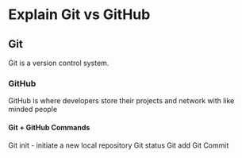 # Explain Git vs GitHub

## Git

Git is a version control system.

### GitHub

GitHub is where developers store their
projects and network with like minded
people

#### Git + GitHub Commands

Git init - initiate a new local repository
Git status
Git add
Git Commit

